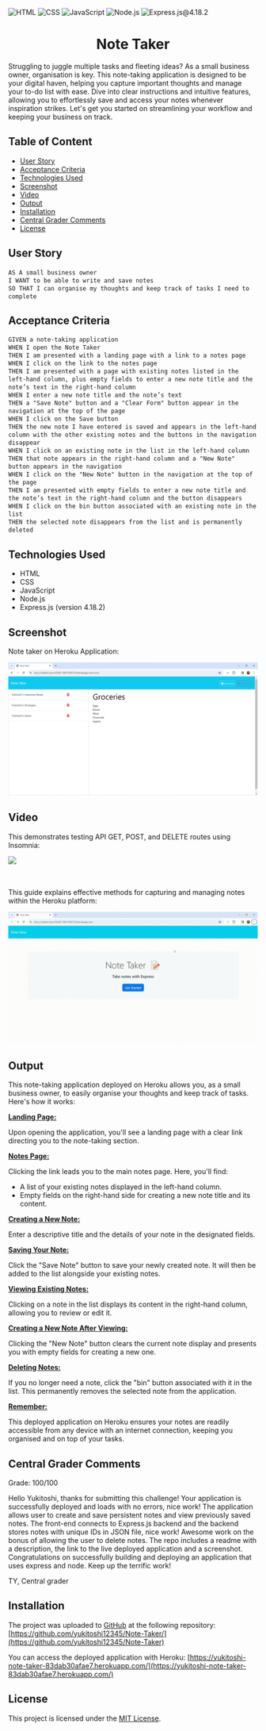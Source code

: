 ![HTML](https://img.shields.io/badge/HTML-blue) ![CSS](https://img.shields.io/badge/CSS-red) ![JavaScript](https://img.shields.io/badge/JavaScript-orange) ![Node.js](https://img.shields.io/badge/Node.js-blue) ![Express.js@4.18.2](https://img.shields.io/badge/Express.js@4.18.2-purple)

<h1 align = "center"> Note Taker </h1>

Struggling to juggle multiple tasks and fleeting ideas? As a small business owner, organisation is key. This note-taking application is designed to be your digital haven, helping you capture important thoughts and manage your to-do list with ease. Dive into clear instructions and intuitive features, allowing you to effortlessly save and access your notes whenever inspiration strikes. Let's get you started on streamlining your workflow and keeping your business on track.

## Table of Content

- [User Story](#user-story)
- [Acceptance Criteria](#acceptance-criteria)
- [Technologies Used](#technologies-used)
- [Screenshot](#screenshot)
- [Video](#video)
- [Output](#output)
- [Installation](#installation)
- [Central Grader Comments](#central-grader-comments)
- [License](#license)

## User Story

```
AS A small business owner
I WANT to be able to write and save notes
SO THAT I can organise my thoughts and keep track of tasks I need to complete
```

## Acceptance Criteria

```
GIVEN a note-taking application
WHEN I open the Note Taker
THEN I am presented with a landing page with a link to a notes page
WHEN I click on the link to the notes page
THEN I am presented with a page with existing notes listed in the left-hand column, plus empty fields to enter a new note title and the note’s text in the right-hand column
WHEN I enter a new note title and the note’s text
THEN a "Save Note" button and a "Clear Form" button appear in the navigation at the top of the page
WHEN I click on the Save button
THEN the new note I have entered is saved and appears in the left-hand column with the other existing notes and the buttons in the navigation disappear
WHEN I click on an existing note in the list in the left-hand column
THEN that note appears in the right-hand column and a "New Note" button appears in the navigation
WHEN I click on the "New Note" button in the navigation at the top of the page
THEN I am presented with empty fields to enter a new note title and the note’s text in the right-hand column and the button disappears
WHEN I click on the bin button associated with an existing note in the list
THEN the selected note disappears from the list and is permanently deleted
```

## Technologies Used

- HTML
- CSS
- JavaScript
- Node.js
- Express.js (version 4.18.2)

## Screenshot

Note taker on Heroku Application:

![](/public/assets/images/note-taker.png)

## Video

This demonstrates testing API GET, POST, and DELETE routes using Insomnia:

![](/public/assets/video/insomnia.gif)

<br>

This guide explains effective methods for capturing and managing notes within the Heroku platform:

![](/public/assets/video/note-taker.gif)

## Output

This note-taking application deployed on Heroku allows you, as a small business owner, to easily organise your thoughts and keep track of tasks. Here's how it works:

<b><u> Landing Page: </u></b>

Upon opening the application, you'll see a landing page with a clear link directing you to the note-taking section.

<b><u> Notes Page: </u></b>

Clicking the link leads you to the main notes page. Here, you'll find:

- A list of your existing notes displayed in the left-hand column.
- Empty fields on the right-hand side for creating a new note title and its content.

<b><u> Creating a New Note: </u></b>

Enter a descriptive title and the details of your note in the designated fields.

<b><u> Saving Your Note: </u></b>

Click the "Save Note" button to save your newly created note. It will then be added to the list alongside your existing notes.

<b><u> Viewing Existing Notes: </u></b>

Clicking on a note in the list displays its content in the right-hand column, allowing you to review or edit it.

<b><u> Creating a New Note After Viewing: </u></b>

Clicking the "New Note" button clears the current note display and presents you with empty fields for creating a new one.

<b><u> Deleting Notes: </u></b>

If you no longer need a note, click the "bin" button associated with it in the list. This permanently removes the selected note from the application.

<b><u> Remember: </u></b>

This deployed application on Heroku ensures your notes are readily accessible from any device with an internet connection, keeping you organised and on top of your tasks.

## Central Grader Comments

Grade: 100/100

Hello Yukitoshi, thanks for submitting this challenge! Your application is successfully deployed and loads with no errors, nice work! The application allows user to create and save persistent notes and view previously saved notes. The front-end connects to Express.js backend and the backend stores notes with unique IDs in JSON file, nice work! Awesome work on the bonus of allowing the user to delete notes. The repo includes a readme with a description, the link to the live deployed application and a screenshot. Congratulations on successfully building and deploying an application that uses express and node. Keep up the terrific work!

TY, Central grader

## Installation

The project was uploaded to [GitHub](https://github.com/) at the following repository:
[https://github.com/yukitoshi12345/Note-Taker/](https://github.com/yukitoshi12345/Note-Taker)

You can access the deployed application with Heroku:
[https://yukitoshi-note-taker-83dab30afae7.herokuapp.com/](https://yukitoshi-note-taker-83dab30afae7.herokuapp.com/)

## License

This project is licensed under the [MIT License](https://github.com/Yukitoshi12345/Note-Taker/blob/main/LICENSE).

